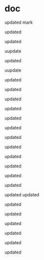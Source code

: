 doc
===

updated
mark
 
updated

updated

uupdate

updated

uupdate

updated


updated


updated

updated

updated

updated

updated

updated

updated

updated

updated

updated

updated
updated

updated

updated

updated

updated

updated

updated
